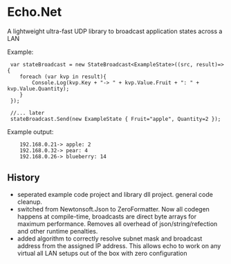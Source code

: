 # Echo.Net

A lightweight ultra-fast UDP library to broadcast application states across a LAN

Example:

````
 var stateBroadcast = new StateBroadcast<ExampleState>((src, result)=>{
    foreach (var kvp in result){
        Console.Log(kvp.Key + "-> " + kvp.Value.Fruit + ": " + kvp.Value.Quantity);
    }
 });
 
 //... later
 stateBroadcast.Send(new ExampleState { Fruit="apple", Quantity=2 });
```` 
Example output:
````
    192.168.0.21-> apple: 2
    192.168.0.32-> pear: 4
    192.168.0.26-> blueberry: 14
````

## History
- seperated example code project and library dll project. general code cleanup.
- switched from Newtonsoft.Json to ZeroFormatter. Now all codegen happens at compile-time, broadcasts are direct byte arrays for maximum performance. Removes all overhead of json/string/refection and other runtime penalties. 
- added algorithm to correctly resolve subnet mask and broadcast address from the assigned IP address. This allows echo to work on any virtual all LAN setups out of the box with zero configuration
